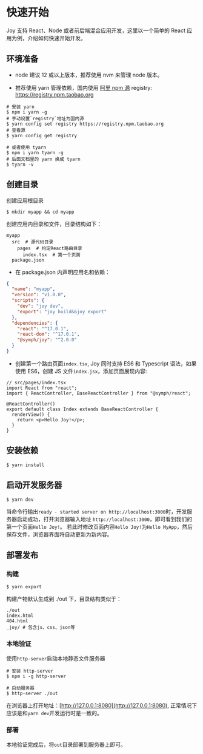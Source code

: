# 快速开始

Joy 支持 React、Node 或者前后端混合应用开发，这里以一个简单的 React 应用为例，介绍如何快速开始开发。

## 环境准备

- node 建议 12 或以上版本，推荐使用 nvm 来管理 node 版本。

- 推荐使用 yarn 管理依赖，国内使用 [阿里 npm 源](https://npmmirror.com/) registry: https://registry.npm.taobao.org

```shell
# 安装 yarn
$ npm i yarn -g
# 手动设置`registry`地址为国内源
$ yarn config set registry https://registry.npm.taobao.org
# 查看源
$ yarn config get registry

# 或者使用 tyarn
$ npm i yarn tyarn -g
# 后面文档里的 yarn 换成 tyarn
$ tyarn -v
```

## 创建目录

创建应用根目录

```shell
$ mkdir myapp && cd myapp
```

创建应用内目录和文件，目录结构如下：

```shell
myapp
  src  # 源代码目录
    pages  # 约定React路由目录
      index.tsx  # 第一个页面
  package.json
```

- 在 package.json 内声明应用名和依赖：

```json
{
  "name": "myapp",
  "version": "v1.0.0",
  "scripts": {
    "dev": "joy dev",
    "export": "joy build&&joy export"
  },
  "dependencies": {
    "react": "^17.0.1",
    "react-dom": "^17.0.1",
    "@symph/joy": "^2.0.0"
  }
}
```

- 创建第一个路由页面`index.tsx`, Joy 同时支持 ES6 和 Typescript 语法，如果使用 ES6，创建 JS 文件`index.jsx`，添加页面展现内容:

```tsx
// src/pages/index.tsx
import React from "react";
import { ReactController, BaseReactController } from "@symph/react";

@ReactController()
export default class Index extends BaseReactController {
  renderView() {
    return <p>Hello Joy!</p>;
  }
}
```

## 安装依赖

```shell
$ yarn install
```

## 启动开发服务器

```shell
$ yarn dev
```

当命令行输出`ready - started server on http://localhost:3000`时，开发服务器启动成功，打开浏览器输入地址 `http://localhost:3000`，即可看到我们的第一个页面`Hello Joy!`。
若此时修改页面内容`Hello Joy!`为`Hello MyApp`，然后保存文件，浏览器界面将自动更新为新内容。

## 部署发布

### 构建

```shell
$ yarn export
```

构建产物默认生成到 ./out 下，目录结构类似于：

```shell
./out
index.html
404.html
_joy/ # 包含js、css、json等
```

### 本地验证

使用`http-server`启动本地静态文件服务器

```shell
# 安装 http-server
$ npm i -g http-server

# 启动服务器
$ http-server ./out
```

在浏览器上打开地址：[http://127.0.0.1:8080](http://127.0.0.1:8080), 正常情况下应该是和`yarn dev`开发运行时是一致的。

### 部署

本地验证完成后，将`out`目录部署到服务器上即可。
